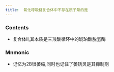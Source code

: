 ```yaml
---
title:  氧化呼吸链复合体中不存在质子泵的是
--- 
```


### Contents
- 复合体Ⅱ,其本质是三羧酸循环中的琥珀酸脱氢酶

### Mnmonic
- 记忆为2B很萎缩,同时也记住了萎锈灵是其抑制剂
